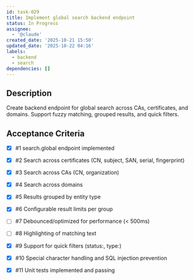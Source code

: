 ```yaml
---
id: task-029
title: Implement global search backend endpoint
status: In Progress
assignee:
  - '@claude'
created_date: '2025-10-21 15:50'
updated_date: '2025-10-22 04:16'
labels:
  - backend
  - search
dependencies: []
---
```


## Description

<!-- SECTION:DESCRIPTION:BEGIN -->
Create backend endpoint for global search across CAs, certificates, and domains. Support fuzzy matching, grouped results, and quick filters.
<!-- SECTION:DESCRIPTION:END -->

## Acceptance Criteria
<!-- AC:BEGIN -->
- [x] #1 search.global endpoint implemented
- [x] #2 Search across certificates (CN, subject, SAN, serial, fingerprint)
- [x] #3 Search across CAs (CN, organization)
- [x] #4 Search across domains
- [x] #5 Results grouped by entity type
- [x] #6 Configurable result limits per group
- [ ] #7 Debounced/optimized for performance (< 500ms)
- [ ] #8 Highlighting of matching text
- [x] #9 Support for quick filters (status:, type:)
- [x] #10 Special character handling and SQL injection prevention

- [x] #11 Unit tests implemented and passing
<!-- AC:END -->
